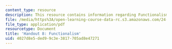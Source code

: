 ```yaml
---
content_type: resource
description: This resource contains information regarding Functionalism.
file: /media/https%3A/open-learning-course-data-rc.s3.amazonaws.com/24-09-minds-and-machines-fall-2011/4027d8e5ded99c3e3817705ad8e47271_MIT24_09F11_functionalism.pdf
file_type: application/pdf
resourcetype: Document
title: 'Handout 8: Functionalism'
uid: 4027d8e5-ded9-9c3e-3817-705ad8e47271
---
```

